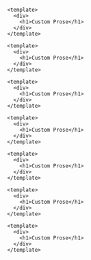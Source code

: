 ```vue [[...page\\].vue]{1} title="Custom Prose"
<template>
  <div>
    <h1>Custom Prose</h1>
  </div>
</template>
```
```vue [[...page\\].vue] title="Custom Prose"
<template>
  <div>
    <h1>Custom Prose</h1>
  </div>
</template>
```
```vue [[...page\\].vue]{1}
<template>
  <div>
    <h1>Custom Prose</h1>
  </div>
</template>
```
```vue title="Custom Prose"
<template>
  <div>
    <h1>Custom Prose</h1>
  </div>
</template>
```
```vue [file.js] {2-4}title="Custom Prose"
<template>
  <div>
    <h1>Custom Prose</h1>
  </div>
</template>
```
```[[...page\\].vue] {4-6,7} other code block info
<template>
  <div>
    <h1>Custom Prose</h1>
  </div>
</template>
```
```[] {4-6,7} other code block info
<template>
  <div>
    <h1>Custom Prose</h1>
  </div>
</template>
```
